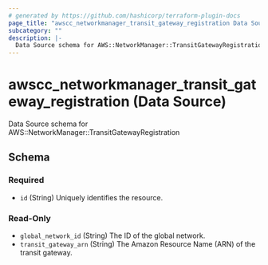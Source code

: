 ```yaml
---
# generated by https://github.com/hashicorp/terraform-plugin-docs
page_title: "awscc_networkmanager_transit_gateway_registration Data Source - terraform-provider-awscc"
subcategory: ""
description: |-
  Data Source schema for AWS::NetworkManager::TransitGatewayRegistration
---
```


# awscc_networkmanager_transit_gateway_registration (Data Source)

Data Source schema for AWS::NetworkManager::TransitGatewayRegistration



<!-- schema generated by tfplugindocs -->
## Schema

### Required

- `id` (String) Uniquely identifies the resource.

### Read-Only

- `global_network_id` (String) The ID of the global network.
- `transit_gateway_arn` (String) The Amazon Resource Name (ARN) of the transit gateway.
